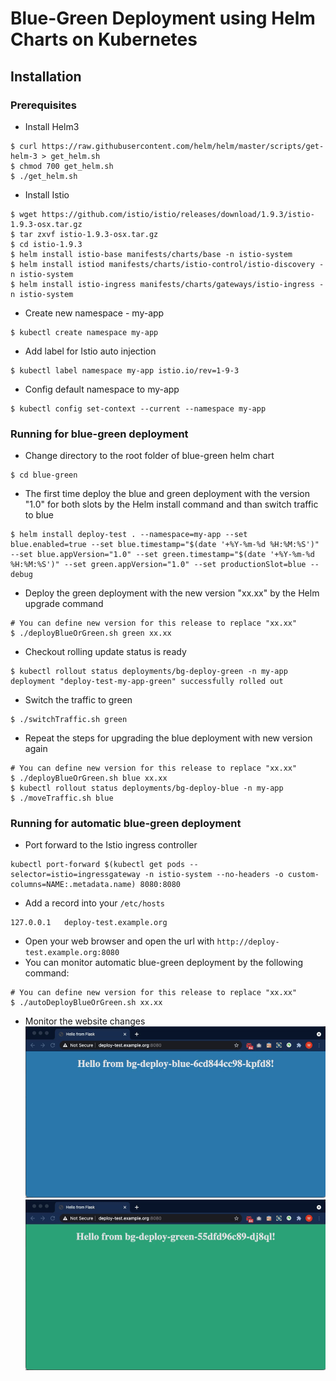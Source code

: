 # Blue-Green Deployment using Helm Charts on Kubernetes

## Installation
### Prerequisites

* Install Helm3
```
$ curl https://raw.githubusercontent.com/helm/helm/master/scripts/get-helm-3 > get_helm.sh
$ chmod 700 get_helm.sh
$ ./get_helm.sh
```

* Install Istio
```
$ wget https://github.com/istio/istio/releases/download/1.9.3/istio-1.9.3-osx.tar.gz
$ tar zxvf istio-1.9.3-osx.tar.gz
$ cd istio-1.9.3
$ helm install istio-base manifests/charts/base -n istio-system
$ helm install istiod manifests/charts/istio-control/istio-discovery -n istio-system
$ helm install istio-ingress manifests/charts/gateways/istio-ingress -n istio-system
```

* Create new namespace - my-app
```
$ kubectl create namespace my-app
```

* Add label for Istio auto injection
```
$ kubectl label namespace my-app istio.io/rev=1-9-3
```

* Config default namespace to my-app
```
$ kubectl config set-context --current --namespace my-app
```
### Running for blue-green deployment

* Change directory to the root folder of blue-green helm chart
```
$ cd blue-green
```

* The first time deploy the blue and green deployment with the version "1.0" for both slots by the Helm install command and than switch traffic to blue
```
$ helm install deploy-test . --namespace=my-app --set blue.enabled=true --set blue.timestamp="$(date '+%Y-%m-%d %H:%M:%S')" --set blue.appVersion="1.0" --set green.timestamp="$(date '+%Y-%m-%d %H:%M:%S')" --set green.appVersion="1.0" --set productionSlot=blue --debug
``` 

* Deploy the green deployment with the new version "xx.xx"  by the Helm upgrade command
```
# You can define new version for this release to replace "xx.xx"
$ ./deployBlueOrGreen.sh green xx.xx
```

* Checkout rolling update status is ready
```
$ kubectl rollout status deployments/bg-deploy-green -n my-app
deployment "deploy-test-my-app-green" successfully rolled out
```

* Switch the traffic to green 
```
$ ./switchTraffic.sh green
```

* Repeat the steps for upgrading the blue deployment with new version again
```
# You can define new version for this release to replace "xx.xx"
$ ./deployBlueOrGreen.sh blue xx.xx
$ kubectl rollout status deployments/bg-deploy-blue -n my-app
$ ./moveTraffic.sh blue
```

### Running for automatic blue-green deployment
* Port forward to the Istio ingress controller
```
kubectl port-forward $(kubectl get pods --selector=istio=ingressgateway -n istio-system --no-headers -o custom-columns=NAME:.metadata.name) 8080:8080
```
* Add a record into your `/etc/hosts`
```
127.0.0.1	deploy-test.example.org
```
* Open your web browser and open the url with `http://deploy-test.example.org:8080`
* You can monitor automatic blue-green deployment by the following command:
```
# You can define new version for this release to replace "xx.xx"
$ ./autoDeployBlueOrGreen.sh xx.xx
```
* Monitor the website changes
![All traffic to blue](images/ph0bn-7s7gs.gif)
![All traffic to green](images/ylcou-ev0rk.gif)